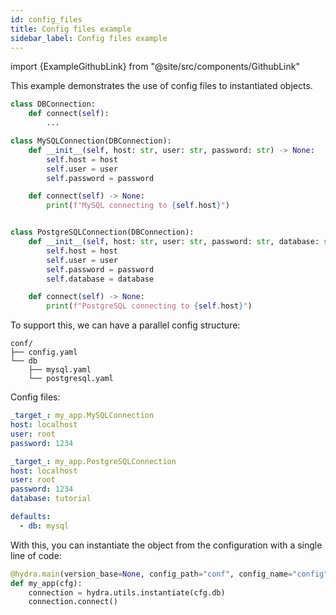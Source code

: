 ```yaml
---
id: config_files
title: Config files example
sidebar_label: Config files example
---
```


import {ExampleGithubLink} from "@site/src/components/GithubLink"

<ExampleGithubLink text="Example applications" to="examples/instantiate"/>

This example demonstrates the use of config files to instantiated objects.

```python
class DBConnection:
    def connect(self):
        ...

class MySQLConnection(DBConnection):
    def __init__(self, host: str, user: str, password: str) -> None:
        self.host = host
        self.user = user
        self.password = password

    def connect(self) -> None:
        print(f"MySQL connecting to {self.host}")


class PostgreSQLConnection(DBConnection):
    def __init__(self, host: str, user: str, password: str, database: str) -> None:
        self.host = host
        self.user = user
        self.password = password
        self.database = database

    def connect(self) -> None:
        print(f"PostgreSQL connecting to {self.host}")
```

To support this, we can have a parallel config structure:
```text
conf/
├── config.yaml
└── db
    ├── mysql.yaml
    └── postgresql.yaml
```

Config files:
<div className="row">

<div className="col col--6">

```yaml title="db/mysql.yaml"
_target_: my_app.MySQLConnection
host: localhost
user: root
password: 1234

```

</div>

<div className="col col--6">

```yaml title="db/postgresql.yaml"
_target_: my_app.PostgreSQLConnection
host: localhost
user: root
password: 1234
database: tutorial
```

</div>
</div>


```yaml title="config.yaml"
defaults:
  - db: mysql
```



With this, you can instantiate the object from the configuration with a single line of code:
```python
@hydra.main(version_base=None, config_path="conf", config_name="config")
def my_app(cfg):
    connection = hydra.utils.instantiate(cfg.db)
    connection.connect()
```